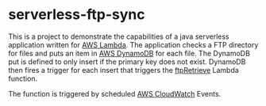# serverless-ftp-sync

This is a project to demonstrate the capabilities of a java serverless 
application written for [AWS Lambda](https://aws.amazon.com/lambda/). The 
application checks a FTP directory for files and puts an item in 
[AWS DynamoDB](https://aws.amazon.com/dynamodb/) for each file. The DynamoDB put
is defined to only insert if the primary key does not exist. DynamoDB
then fires a trigger for each insert that triggers the 
[ftpRetrieve](https://github.com/brentlemons/serverless-ftp-retrieve)
Lambda function.

The function is triggered by scheduled [AWS CloudWatch](https://aws.amazon.com/cloudwatch/) Events.